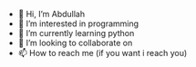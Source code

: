 - 👋 Hi, I’m Abdullah
- 👀 I’m interested in programming
- 🌱 I’m currently learning python
- 💞️ I’m looking to collaborate on 
- 📫 How to reach me (if you want i reach you)

<!---
apokral5/apokral5 is a ✨ special ✨ repository because its `README.md` (this file) appears on your GitHub profile.
You can click the Preview link to take a look at your changes.
--->
